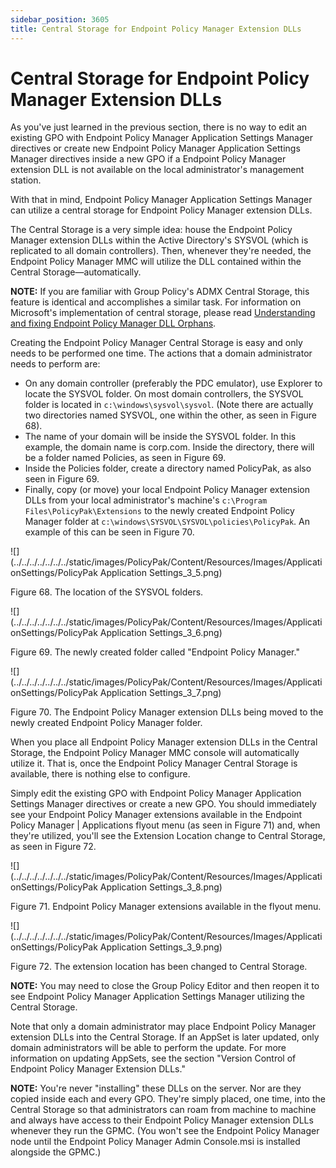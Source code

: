 ```yaml
---
sidebar_position: 3605
title: Central Storage for Endpoint Policy Manager Extension DLLs
---
```


# Central Storage for Endpoint Policy Manager Extension DLLs

As you've just learned in the previous section, there is no way to edit an existing GPO with Endpoint Policy Manager Application Settings Manager directives or create new Endpoint Policy Manager Application Settings Manager directives inside a new GPO if a Endpoint Policy Manager extension DLL is not available on the local administrator's management station.

With that in mind, Endpoint Policy Manager Application Settings Manager can utilize a central storage for Endpoint Policy Manager extension DLLs.

The Central Storage is a very simple idea: house the Endpoint Policy Manager extension DLLs within the Active Directory's SYSVOL (which is replicated to all domain controllers). Then, whenever they're needed, the Endpoint Policy Manager MMC will utilize the DLL contained within the Central Storage—automatically.

**NOTE:** If you are familiar with Group Policy's ADMX Central Storage, this feature is identical and accomplishes a similar task. For information on Microsoft's implementation of central storage, please read [Understanding and fixing Endpoint Policy Manager DLL Orphans](../../../Video/ApplicationSettings/DLLOrphans "Understanding and fixing Endpoint Policy Manager DLL Orphans").

Creating the Endpoint Policy Manager Central Storage is easy and only needs to be performed one time. The actions that a domain administrator needs to perform are:

* On any domain controller (preferably the PDC emulator), use Explorer to locate the SYSVOL folder. On most domain controllers, the SYSVOL folder is located in `c:\windows\sysvol\sysvol`. (Note there are actually two directories named SYSVOL, one within the other, as seen in Figure 68).
* The name of your domain will be inside the SYSVOL folder. In this example, the domain name is corp.com. Inside the directory, there will be a folder named Policies, as seen in Figure 69.
* Inside the Policies folder, create a directory named PolicyPak, as also seen in Figure 69.
* Finally, copy (or move) your local Endpoint Policy Manager extension DLLs from your local administrator's machine's `c:\Program Files\PolicyPak\Extensions` to the newly created Endpoint Policy Manager folder at `c:\windows\SYSVOL\SYSVOL\policies\PolicyPak`. An example of this can be seen in Figure 70.

![](../../../../../../../static/images/PolicyPak/Content/Resources/Images/ApplicationSettings/PolicyPak Application Settings_3_5.png)

Figure 68. The location of the SYSVOL folders.

![](../../../../../../../static/images/PolicyPak/Content/Resources/Images/ApplicationSettings/PolicyPak Application Settings_3_6.png)

Figure 69. The newly created folder called "Endpoint Policy Manager."

![](../../../../../../../static/images/PolicyPak/Content/Resources/Images/ApplicationSettings/PolicyPak Application Settings_3_7.png)

Figure 70. The Endpoint Policy Manager extension DLLs being moved to the newly created Endpoint Policy Manager folder.

When you place all Endpoint Policy Manager extension DLLs in the Central Storage, the Endpoint Policy Manager MMC console will automatically utilize it. That is, once the Endpoint Policy Manager Central Storage is available, there is nothing else to configure.

Simply edit the existing GPO with Endpoint Policy Manager Application Settings Manager directives or create a new GPO. You should immediately see your Endpoint Policy Manager extensions available in the Endpoint Policy Manager | Applications flyout menu (as seen in Figure 71) and, when they're utilized, you'll see the Extension Location change to Central Storage, as seen in Figure 72.

![](../../../../../../../static/images/PolicyPak/Content/Resources/Images/ApplicationSettings/PolicyPak Application Settings_3_8.png)

Figure 71. Endpoint Policy Manager extensions available in the flyout menu.

![](../../../../../../../static/images/PolicyPak/Content/Resources/Images/ApplicationSettings/PolicyPak Application Settings_3_9.png)

Figure 72. The extension location has been changed to Central Storage.

**NOTE:** You may need to close the Group Policy Editor and then reopen it to see Endpoint Policy Manager Application Settings Manager utilizing the Central Storage.

Note that only a domain administrator may place Endpoint Policy Manager extension DLLs into the Central Storage. If an AppSet is later updated, only domain administrators will be able to perform the update. For more information on updating AppSets, see the section "Version Control of Endpoint Policy Manager Extension DLLs."

**NOTE:** You're never "installing" these DLLs on the server. Nor are they copied inside each and every GPO. They're simply placed, one time, into the Central Storage so that administrators can roam from machine to machine and always have access to their Endpoint Policy Manager extension DLLs whenever they run the GPMC. (You won't see the Endpoint Policy Manager node until the Endpoint Policy Manager Admin Console.msi is installed alongside the GPMC.)